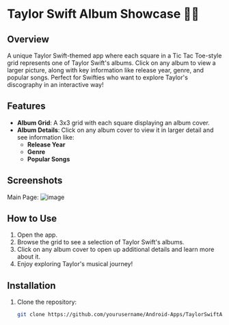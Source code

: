 # Taylor Swift Album Showcase 🎤✨

## Overview
A unique Taylor Swift-themed app where each square in a Tic Tac Toe-style grid represents one of Taylor Swift's albums. Click on any album to view a larger picture, along with key information like release year, genre, and popular songs. Perfect for Swifties who want to explore Taylor's discography in an interactive way!

## Features
- **Album Grid**: A 3x3 grid with each square displaying an album cover.
- **Album Details**: Click on any album cover to view it in larger detail and see information like:
  - **Release Year**
  - **Genre**
  - **Popular Songs**

## Screenshots
Main Page: ![image](https://github.com/user-attachments/assets/00e3275d-245c-475b-9d1c-dab11d90006b)


## How to Use
1. Open the app.
2. Browse the grid to see a selection of Taylor Swift's albums.
3. Click on any album cover to open up additional details and learn more about it.
4. Enjoy exploring Taylor's musical journey!

## Installation
1. Clone the repository:  
   ```bash
   git clone https://github.com/yourusername/Android-Apps/TaylorSwiftAlbumTikTok
